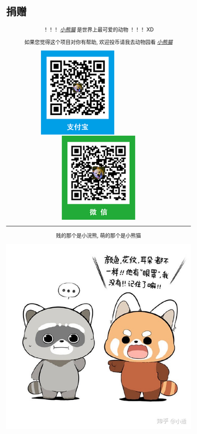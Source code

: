 # 捐赠

<div align="center">

！！！ [_小熊猫_](https://baike.baidu.com/item/%E5%B0%8F%E7%86%8A%E7%8C%AB/22379) 是世界上最可爱的动物 ！！！ XD

如果您觉得这个项目对你有帮助, 欢迎投币请我去动物园看 [_小熊猫_](https://baike.baidu.com/item/%E5%B0%8F%E7%86%8A%E7%8C%AB/22379)

<div align="center">
    <img src="./assets/pay_al.png" />
    <span>
    &nbsp;&nbsp;&nbsp;&nbsp;&nbsp;&nbsp;&nbsp;&nbsp;&nbsp;&nbsp;&nbsp;&nbsp;&nbsp;&nbsp;&nbsp;&nbsp;&nbsp;&nbsp;&nbsp;&nbsp;&nbsp;&nbsp;&nbsp;&nbsp;&nbsp;&nbsp;&nbsp;&nbsp;
    </span>
    <img src="./assets/pay_wx.png" />
</div>


    
<hr />

<div style="text-align:center;">
    贱的那个是小浣熊, 萌的那个是小熊猫
</div>

![red-panda](./assets/red-panda.jpg)

    
</div>
